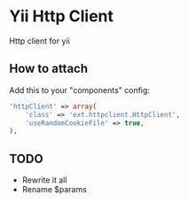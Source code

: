 # Yii Http Client

Http client for yii

## How to attach

Add this to your "components" config:

```php
'httpClient' => array(
    'class' => 'ext.httpclient.HttpClient',
    'useRandomCookieFile' => true,
),
```

## TODO

* Rewrite it all
* Rename $params